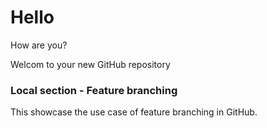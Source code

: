 # Hello 
How are you? 

Welcom to your new GitHub repository


### Local section - Feature branching 
This showcase the use case of feature branching in GitHub. 